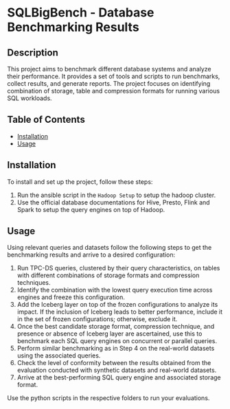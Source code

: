 # SQLBigBench - Database Benchmarking Results

## Description

This project aims to benchmark different database systems and analyze their performance. It provides a set of tools and scripts to run benchmarks, collect results, and generate reports. The project focuses on identifying combination of storage, table and compression formats for running various SQL workloads.

## Table of Contents

- [Installation](#installation)
- [Usage](#usage)

## Installation

To install and set up the project, follow these steps:

1. Run the ansible script in the `Hadoop Setup` to setup the hadoop cluster.
2. Use the official database documentations for Hive, Presto, Flink and Spark to setup the query engines on top of Hadoop.


## Usage

Using relevant queries and datasets follow the following steps to get the benchmarking results and arrive to a desired configuration:

1. Run TPC-DS queries, clustered by their query characteristics, on tables with different combinations of storage formats and compression techniques.
2. Identify the combination with the lowest query execution time across engines and freeze this configuration.
3. Add the Iceberg layer on top of the frozen configurations to analyze its impact. If the inclusion of Iceberg leads to better performance, include it in the set of frozen configurations; otherwise, exclude it.
4. Once the best candidate storage format, compression technique, and presence or absence of Iceberg layer are ascertained, use this to benchmark each SQL query engines on concurrent or parallel queries.
5. Perform similar benchmarking as in Step 4 on the real-world datasets using the associated queries.
6. Check the level of conformity between the results obtained from the evaluation conducted with synthetic datasets and real-world datasets.
7. Arrive at the best-performing SQL query engine and associated storage format.

Use the python scripts in the respective folders to run your evaluations. 
